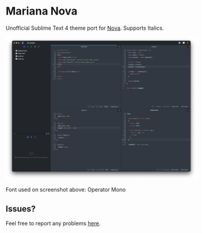 # Mariana Nova

Unofficial Sublime Text 4 theme port for [Nova](https://nova.app). Supports Italics.

![screenshot](https://github.com/widersky/nova-mariana-theme/blob/main/Images/screenshot.png?raw=true)

Font used on screenshot above: Operator Mono

## Issues?

Feel free to report any problems [here](https://github.com/widersky/nova-mariana-theme/issues).